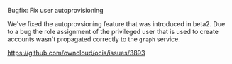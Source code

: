 Bugfix: Fix user autoprovisioning

We've fixed the autoprovsioning feature that was introduced in beta2. Due to a bug
the role assignment of the privileged user that is used to create accounts wasn't
propagated correctly to the `graph` service.

https://github.com/owncloud/ocis/issues/3893
